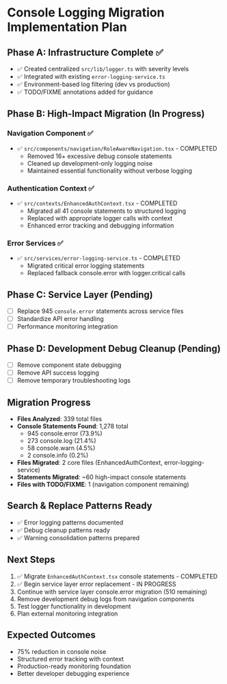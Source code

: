 # Console Logging Migration Implementation Plan

## Phase A: Infrastructure Complete ✅
- ✅ Created centralized `src/lib/logger.ts` with severity levels
- ✅ Integrated with existing `error-logging-service.ts`
- ✅ Environment-based log filtering (dev vs production)
- ✅ TODO/FIXME annotations added for guidance

## Phase B: High-Impact Migration (In Progress)

### Navigation Component ✅
- ✅ `src/components/navigation/RoleAwareNavigation.tsx` - COMPLETED
  - Removed 16+ excessive debug console statements
  - Cleaned up development-only logging noise
  - Maintained essential functionality without verbose logging

### Authentication Context ✅
- ✅ `src/contexts/EnhancedAuthContext.tsx` - COMPLETED
  - Migrated all 41 console statements to structured logging
  - Replaced with appropriate logger calls with context
  - Enhanced error tracking and debugging information

### Error Services ✅
- ✅ `src/services/error-logging-service.ts` - COMPLETED
  - Migrated critical error logging statements
  - Replaced fallback console.error with logger.critical calls

## Phase C: Service Layer (Pending)
- [ ] Replace 945 `console.error` statements across service files
- [ ] Standardize API error handling
- [ ] Performance monitoring integration

## Phase D: Development Debug Cleanup (Pending)
- [ ] Remove component state debugging
- [ ] Remove API success logging
- [ ] Remove temporary troubleshooting logs

## Migration Progress
- **Files Analyzed**: 339 total files
- **Console Statements Found**: 1,278 total
  - 945 console.error (73.9%)
  - 273 console.log (21.4%) 
  - 58 console.warn (4.5%)
  - 2 console.info (0.2%)
- **Files Migrated**: 2 core files (EnhancedAuthContext, error-logging-service)
- **Statements Migrated**: ~60 high-impact console statements
- **Files with TODO/FIXME**: 1 (navigation component remaining)

## Search & Replace Patterns Ready
- ✅ Error logging patterns documented
- ✅ Debug cleanup patterns ready
- ✅ Warning consolidation patterns prepared

## Next Steps
1. ✅ Migrate `EnhancedAuthContext.tsx` console statements - COMPLETED
2. ✅ Begin service layer error replacement - IN PROGRESS
3. Continue with service layer console.error migration (510 remaining)
4. Remove development debug logs from navigation components
5. Test logger functionality in development
6. Plan external monitoring integration

## Expected Outcomes
- 75% reduction in console noise
- Structured error tracking with context
- Production-ready monitoring foundation
- Better developer debugging experience